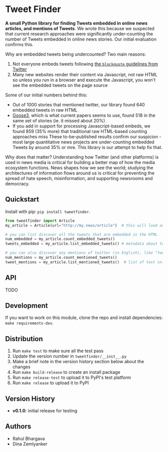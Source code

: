 Tweet Finder
============

**A small Python library for finding Tweets embedded in online news articles, and mentions of Tweets**. We wrote this
because we suspected that current research approaches were significantly under-counting the number of Tweets embedded 
in online news stories. Our initial evaluation confirms this.

Why are embedded tweets being undercounted? Two main reasons:
 1. Not everyone embeds tweets following [the `blockquote` guidelines from Twitter](https://help.twitter.com/en/using-twitter/how-to-embed-a-tweet) 
 2. Many new websites render their content via Javascript, not raw HTML so unless you run in a browser and execute the 
    Javascript, you won't see the embedded tweets on the page source 

Some of our initial numbers behind this:  
 * Out of 1000 stories that mentioned twitter, our library found 640 embedded tweets in raw HTML
 * [Goose3](https://goose3.readthedocs.io/en/latest/), which is what current papers seems to use, found 518 in the same
   set of stories (ie. it missed about 20%)
 * If you add in support for processing Javascript-based embeds, we found 859 (35% more) that traditional raw HTML-based
   counting approaches miss 
These to-be-published results confirm our suspicion - most large quantitative news projects are under-counting 
embedded Tweets by around 35% or mre. This library is our attempt to help fix that.

Why does that matter? Understanding how Twitter (and other platforms) is used in news media is critical for building
a better map of how the media ecosystem functions. News shapes how we see the world; studying the architectures of 
information flows around us is critical for preventing the spread of hate speech, misinformation, and supporting
newsrooms and democracy. 


Quickstart
----------

Install with pip: `pip install tweetfinder`.

```python
from tweetfinder import Article
my_article = Article(url="http://my.news/article")  # this will load and parse the article

# you can list discover all the tweets that are embedded in the HTML 
num_embedded = my_article.count_embedded_tweets()
tweets_embedded = my_article.list_embedded_tweets() # metadata about tweets that are embedded

# you can also discover any mentions of twitter (in English), like "tweeted that" or "in a retweet"
num_mentions = my_article.count_mentioned_tweets()
tweet_mentions = my_article.list_mentioned_tweets()  # list of text snippets that mention a tweet 
```


API
---

TODO


Development
-----------

If you want to work on this module, clone the repo and install dependencies: `make requirements-dev`.

## Distribution

1. Run `make test` to make sure all the test pass
2. Update the version number in `tweetfinder/__init__.py`
3. Make a brief note in the version history section below about the changes
4. Run `make build-release` to create an install package
5. Run `make release-test` to upload it to PyPI's test platform
6. Run `make release` to upload it to PyPI


Version History
---------------

* __v0.1.0__: initial release for testing


Authors
-------

 * Rahul Bhargava
 * Dina Zemlyanker
